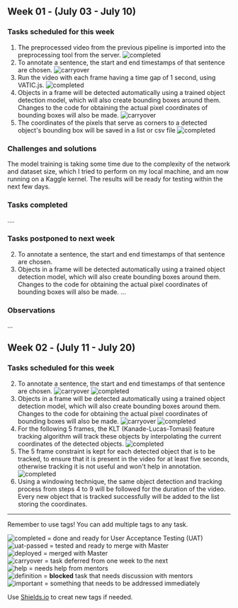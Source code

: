 ## Week 01 - (July 03 - July 10)

### Tasks scheduled for this week

1. The preprocessed video from the previous pipeline is imported into the preprocessing tool from the server. ![completed](https://img.shields.io/static/v1?label=&message=completed&color=green)
2. To annotate a sentence, the start and end timestamps of that sentence are chosen. ![carryover](https://img.shields.io/static/v1?label=&message=carryover&color=yellow)
3. Run the video with each frame having a time gap of 1 second, using VATIC.js. ![completed](https://img.shields.io/static/v1?label=&message=completed&color=green)
4. Objects in a frame will be detected automatically using a trained object detection model, which will also create bounding boxes around them. Changes to the code for obtaining the actual pixel coordinates of bounding boxes will also be made. ![carryover](https://img.shields.io/static/v1?label=&message=carryover&color=yellow)
5. The coordinates of the pixels that serve as corners to a detected object's bounding box will be saved in a list or csv file ![completed](https://img.shields.io/static/v1?label=&message=completed&color=green)


### Challenges and solutions

The model training is taking some time due to the complexity of the network and dataset size, which I tried to perform on my local machine, and am now running on a Kaggle kernel. The results will be ready for testing within the next few days. 


### Tasks completed

....

### Tasks postponed to next week

2. To annotate a sentence, the start and end timestamps of that sentence are chosen. 
4. Objects in a frame will be detected automatically using a trained object detection model, which will also create bounding boxes around them. Changes to the code for obtaining the actual pixel coordinates of bounding boxes will also be made.
...

### Observations

...

## Week 02 - (July 11 - July 20)

### Tasks scheduled for this week

2. To annotate a sentence, the start and end timestamps of that sentence are chosen. ![carryover](https://img.shields.io/static/v1?label=&message=carryover&color=yellow) ![completed](https://img.shields.io/static/v1?label=&message=completed&color=green)
4. Objects in a frame will be detected automatically using a trained object detection model, which will also create bounding boxes around them. Changes to the code for obtaining the actual pixel coordinates of bounding boxes will also be made. ![carryover](https://img.shields.io/static/v1?label=&message=carryover&color=yellow) ![completed](https://img.shields.io/static/v1?label=&message=completed&color=green)
6. For the following 5 frames, the KLT (Kanade-Lucas-Tomasi) feature tracking algorithm will track these objects by interpolating the current coordinates of the detected objects. ![completed](https://img.shields.io/static/v1?label=&message=completed&color=green)
7. The 5 frame constraint is kept for each detected object that is to be tracked, to ensure that it is present in the video for at least five seconds, otherwise tracking it is not useful and won't help in annotation. ![completed](https://img.shields.io/static/v1?label=&message=completed&color=green)
10. Using a windowing technique, the same object detection and tracking process from steps 4 to 9 will be followed for the duration of the video. Every new object that is tracked successfully will be added to the list storing the coordinates.

---
Remember to use tags! You can add multiple tags to any task.

![completed](https://img.shields.io/static/v1?label=&message=completed&color=green) = done and ready for User Acceptance Testing (UAT)<br>
![uat-passed](https://img.shields.io/static/v1?label=UAT&message=passed&color=success) = tested and ready to merge with Master<br>
![deployed](https://img.shields.io/static/v1?label=&message=deployed&color=success) = merged with Master<br>
![carryover](https://img.shields.io/static/v1?label=&message=carryover&color=yellow) = task deferred from one week to the next<br>
![help](https://img.shields.io/static/v1?label=&message=need_help&color=blue) = needs help from mentors<br>
![definition](https://img.shields.io/static/v1?label=&message=needs_definition&color=orange) = **blocked** task that needs discussion with mentors<br>
![important](https://img.shields.io/static/v1?label=&message=important&color=red) = something that needs to be addressed immediately<br>

Use [Shields.io](https://shields.io) to creat new tags if needed.

